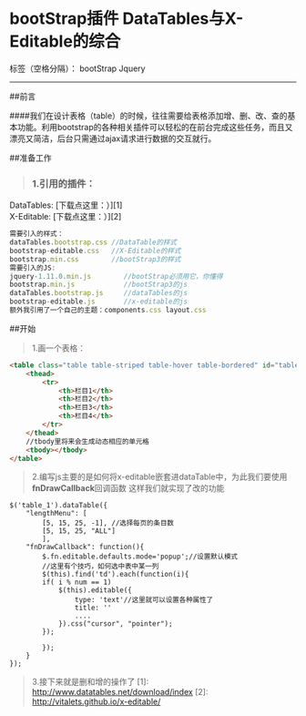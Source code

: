 # bootStrap插件 DataTables与X-Editable的综合

标签（空格分隔）： bootStrap Jquery

---
##前言

####我们在设计表格（table）的时候，往往需要给表格添加增、删、改、查的基本功能。利用bootstrap的各种相关插件可以轻松的在前台完成这些任务，而且又漂亮又简洁，后台只需通过ajax请求进行数据的交互就行。
    
##准备工作
> ### 1.引用的插件：
DataTables:  [下载点这里：）][1]  
X-Editable:  [下载点这里：）][2]
```javaScript
需要引入的样式：
dataTables.bootstrap.css //DataTable的样式
bootstrap-editable.css   //X-Editable的样式
bootstrap.min.css        //bootStrap3的样式
需要引入的JS:
jquery-1.11.0.min.js        //bootStrap必须用它，你懂得
bootstrap.min.js            //bootStrap3的js
dataTables.bootstrap.js     //dataTables的js
bootstrap-editable.js       //x-editable的js
额外我引用了一个自己的主题：components.css layout.css
```

##开始
> 1.画一个表格：
```html
<table class="table table-striped table-hover table-bordered" id="table_1">
	<thead>
		<tr>
			<th>栏目1</th>
		    <th>栏目2</th>
			<th>栏目3</th>
			<th>栏目4</th>
		</tr>
	</thead>
	//tbody里将来会生成动态相应的单元格
	<tbody></tbody>
</table>
```
> 2.编写js主要的是如何将x-editable嵌套进dataTable中，为此我们要使用**fnDrawCallback**回调函数
这样我们就实现了改的功能
```
$('table_1').dataTable({
    "lengthMenu": [
        [5, 15, 25, -1], //选择每页的条目数
        [5, 15, 25, "ALL"]
        ],
    "fnDrawCallback": function(){
        $.fn.editable.defaults.mode='popup';//设置默认模式
        //这里有个技巧，如何选中表中某一列
        $(this).find('td').each(function(i){
        if( i % num == 1)
            $(this).editable({
                type: 'text'//这里就可以设置各种属性了
                title: ''
                ....
            }).css("cursor", "pointer");
        });
            
        });
    }
});
```

>3.接下来就是删和增的操作了
  [1]: http://www.datatables.net/download/index
  [2]: http://vitalets.github.io/x-editable/